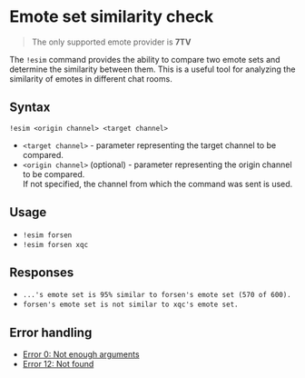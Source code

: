 # Emote set similarity check

> The only supported emote provider is **7TV**

The `!esim` command provides the ability to compare two emote sets and determine the similarity between them.
This is a useful tool for analyzing the similarity of emotes in different chat rooms.

## Syntax

`!esim <origin channel> <target channel>`
+ `<target channel>` - parameter representing the target channel to be compared.
+ `<origin channel>` (optional) - parameter representing the origin channel to be compared. \
If not specified, the channel from which the command was sent is used.

## Usage

+ `!esim forsen`
+ `!esim forsen xqc`

## Responses
+ `...'s emote set is 95% similar to forsen's emote set (570 of 600).`
+ `forsen's emote set is not similar to xqc's emote set.`

## Error handling

+ [Error 0: Not enough arguments](/help/errors#0)
+ [Error 12: Not found](/help/errors#12)
